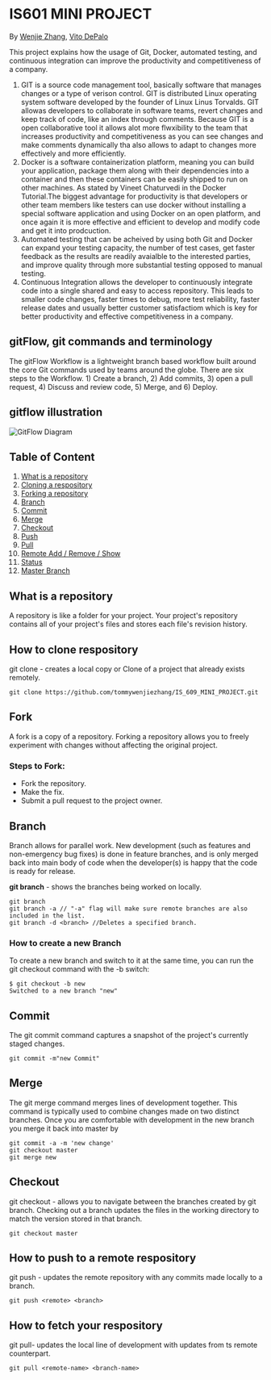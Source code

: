 # IS601 MINI PROJECT
By [Wenjie Zhang](), [Vito DePalo]()

This project explains how the usage of Git, Docker, automated testing, and continuous integration can improve the productivity and competitiveness of a company.
1. GIT is a source code management tool, basically software that manages changes or a type of verison control. GIT is distributed Linux operating system software developed by the founder of Linux Linus Torvalds. GIT allowas developers to collaborate in software teams, revert changes and keep track of code, like an index through comments. Because GIT is a open collaborative tool it allows alot more flwxibility to the team that increases productivity and competitiveness as you can see changes and make comments dynamically tha also allows to adapt to changes more effectively and more efficiently.
2. Docker is a software containerization platform, meaning you can build your application, package them along with their dependencies into a container and then these containers can be easily shipped to run on other machines. As stated by Vineet Chaturvedi in the Docker Tutorial.The biggest advantage for productivity is that developers or other team members like testers can use docker without installing a special software application and using Docker on an open platform, and once again it is more effective and efficient to develop and modify code and get it into prodcuction.
3. Automated testing that can be acheived by using both Git and Docker can expand your testing capacity, the number of test cases, get faster feedback as the results are readily avaialble to the interested parties, and improve quality through more substantial testing opposed to manual testing.
4. Continuous Integration allows the developer to continuously integrate code into a single shared and easy to access repository. This leads to smaller code changes, faster times to debug, more test reliability, faster release dates and usually better customer satisfactiom which is key for better productivity and effective competitiveness in a company.

## gitFlow, git commands and terminology
The gitFlow Workflow is a lightweight branch based workflow built around the core Git commands used by teams around the globe. There are six steps to the Workflow. 1) Create a branch, 2) Add commits, 3) open a pull request, 4) Discuss and review code, 5) Merge, and 6) Deploy.

## gitflow illustration ##
![GitFlow Diagram](https://datasift.github.io/gitflow/GitFlowFeatureBranches.png)

## Table of Content
1. [What is a repository](#What-is-a-repository)
2. [Cloning  a respository](#How-to-clone-respository)
3. [Forking a repository](#fork)
4. [Branch](#branch)
5. [Commit](#Commit)
6. [Merge](#merge)
7. [Checkout](#checkout)
8. [Push](#push)
9. [Pull](#pull)
10. [Remote Add / Remove / Show](#remote)
11. [Status](#status)
12. [Master Branch](#master)


## What is a repository
A repository is like a folder for your project. Your project's repository contains all of your project's files and stores each file's revision history.
## How to clone respository
git clone - creates a local copy or Clone of a project that already exists remotely.
```
git clone https://github.com/tommywenjiezhang/IS_609_MINI_PROJECT.git
```
## Fork
A fork is a copy of a repository. Forking a repository allows you to freely experiment with changes without affecting the original project.
### Steps to Fork:
- Fork the repository.
- Make the fix.
- Submit a pull request to the project owner.
## Branch
Branch allows for parallel work. New development (such as features and non-emergency bug fixes) is done in feature branches, and is only merged back into main body of code when the developer(s) is happy that the code is ready for release.

**git branch** - shows the branches being worked on locally.
```
git branch 
git branch -a // "-a" flag will make sure remote branches are also included in the list.
git branch -d <branch> //Deletes a specified branch.
```
### How to create a new Branch 
To create a new branch and switch to it at the same time, you can run the git checkout command with the -b switch:
```
$ git checkout -b new
Switched to a new branch "new"
```
## Commit
The git commit command captures a snapshot of the project's currently staged changes. 
```
git commit -m"new Commit"
```
## Merge
The git merge command merges lines of development together. This command is typically used to combine changes made on two distinct branches.
Once you are comfortable with development in the new branch you merge it back into master by
```
git commit -a -m 'new change'
git checkout master
git merge new
```
## Checkout
git checkout - allows you to navigate between the branches created by git branch. Checking out a branch updates the files in the working directory to match the version stored in that branch.
```
git checkout master
```
## How to push to a remote respository
git push - updates the remote repository with any commits made locally to a branch.
```
git push <remote> <branch>
```
## How to fetch your respository
git pull- updates the local line of development with updates from ts remote counterpart.
```
git pull <remote-name> <branch-name>
```
